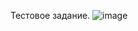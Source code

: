 Тестовое задание.
![image](https://github.com/twoballs-ai/test-front/assets/83840596/e09eaf94-6cd1-470a-9e9f-04577ff3a630)
